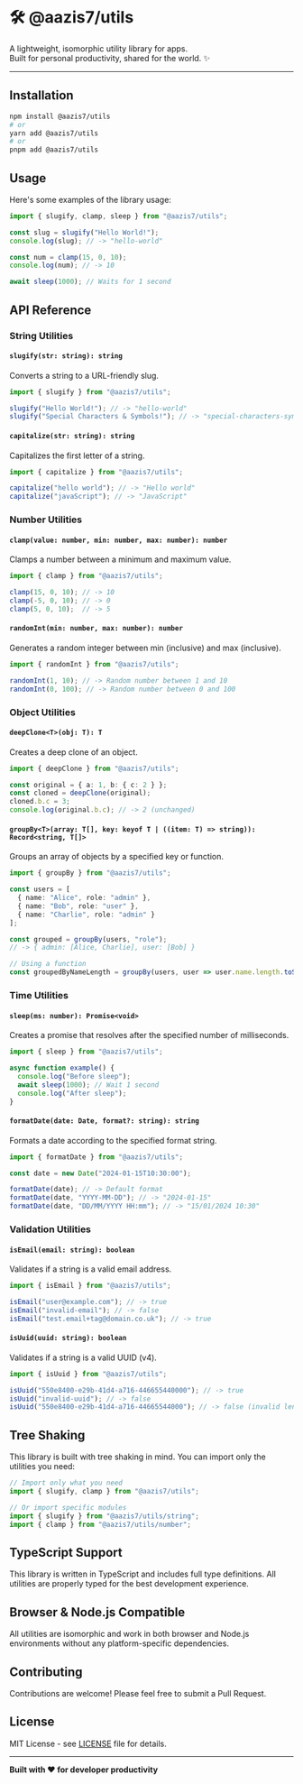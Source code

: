 # 🛠️ @aazis7/utils

A lightweight, isomorphic utility library for apps.  
Built for personal productivity, shared for the world. ✨

---

## Installation

```bash
npm install @aazis7/utils
# or
yarn add @aazis7/utils
# or
pnpm add @aazis7/utils
```

## Usage

Here's some examples of the library usage:

```ts
import { slugify, clamp, sleep } from "@aazis7/utils";

const slug = slugify("Hello World!");
console.log(slug); // -> "hello-world"

const num = clamp(15, 0, 10);
console.log(num); // -> 10

await sleep(1000); // Waits for 1 second
```

## API Reference

### String Utilities

#### `slugify(str: string): string`
Converts a string to a URL-friendly slug.

```ts
import { slugify } from "@aazis7/utils";

slugify("Hello World!"); // -> "hello-world"
slugify("Special Characters & Symbols!"); // -> "special-characters-symbols"
```

#### `capitalize(str: string): string`
Capitalizes the first letter of a string.

```ts
import { capitalize } from "@aazis7/utils";

capitalize("hello world"); // -> "Hello world"
capitalize("javaScript"); // -> "JavaScript"
```

### Number Utilities

#### `clamp(value: number, min: number, max: number): number`
Clamps a number between a minimum and maximum value.

```ts
import { clamp } from "@aazis7/utils";

clamp(15, 0, 10); // -> 10
clamp(-5, 0, 10); // -> 0
clamp(5, 0, 10);  // -> 5
```

#### `randomInt(min: number, max: number): number`
Generates a random integer between min (inclusive) and max (inclusive).

```ts
import { randomInt } from "@aazis7/utils";

randomInt(1, 10); // -> Random number between 1 and 10
randomInt(0, 100); // -> Random number between 0 and 100
```

### Object Utilities

#### `deepClone<T>(obj: T): T`
Creates a deep clone of an object.

```ts
import { deepClone } from "@aazis7/utils";

const original = { a: 1, b: { c: 2 } };
const cloned = deepClone(original);
cloned.b.c = 3;
console.log(original.b.c); // -> 2 (unchanged)
```

#### `groupBy<T>(array: T[], key: keyof T | ((item: T) => string)): Record<string, T[]>`
Groups an array of objects by a specified key or function.

```ts
import { groupBy } from "@aazis7/utils";

const users = [
  { name: "Alice", role: "admin" },
  { name: "Bob", role: "user" },
  { name: "Charlie", role: "admin" }
];

const grouped = groupBy(users, "role");
// -> { admin: [Alice, Charlie], user: [Bob] }

// Using a function
const groupedByNameLength = groupBy(users, user => user.name.length.toString());
```

### Time Utilities

#### `sleep(ms: number): Promise<void>`
Creates a promise that resolves after the specified number of milliseconds.

```ts
import { sleep } from "@aazis7/utils";

async function example() {
  console.log("Before sleep");
  await sleep(1000); // Wait 1 second
  console.log("After sleep");
}
```

#### `formatDate(date: Date, format?: string): string`
Formats a date according to the specified format string.

```ts
import { formatDate } from "@aazis7/utils";

const date = new Date("2024-01-15T10:30:00");

formatDate(date); // -> Default format
formatDate(date, "YYYY-MM-DD"); // -> "2024-01-15"
formatDate(date, "DD/MM/YYYY HH:mm"); // -> "15/01/2024 10:30"
```

### Validation Utilities

#### `isEmail(email: string): boolean`
Validates if a string is a valid email address.

```ts
import { isEmail } from "@aazis7/utils";

isEmail("user@example.com"); // -> true
isEmail("invalid-email"); // -> false
isEmail("test.email+tag@domain.co.uk"); // -> true
```

#### `isUuid(uuid: string): boolean`
Validates if a string is a valid UUID (v4).

```ts
import { isUuid } from "@aazis7/utils";

isUuid("550e8400-e29b-41d4-a716-446655440000"); // -> true
isUuid("invalid-uuid"); // -> false
isUuid("550e8400-e29b-41d4-a716-44665544000"); // -> false (invalid length)
```

## Tree Shaking

This library is built with tree shaking in mind. You can import only the utilities you need:

```ts
// Import only what you need
import { slugify, clamp } from "@aazis7/utils";

// Or import specific modules
import { slugify } from "@aazis7/utils/string";
import { clamp } from "@aazis7/utils/number";
```

## TypeScript Support

This library is written in TypeScript and includes full type definitions. All utilities are properly typed for the best development experience.

## Browser & Node.js Compatible

All utilities are isomorphic and work in both browser and Node.js environments without any platform-specific dependencies.

## Contributing

Contributions are welcome! Please feel free to submit a Pull Request.

## License

MIT License - see [LICENSE](https://github.com/aazis7/utils/blob/main/LICENSE) file for details.

---

**Built with ❤️ for developer productivity**
